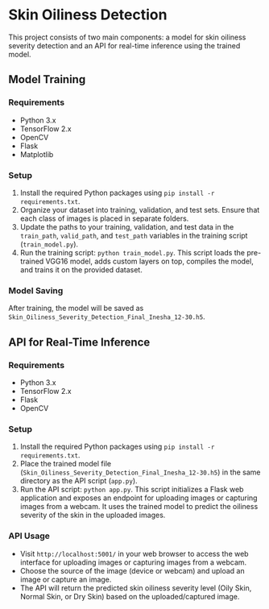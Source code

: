 # Skin Oiliness Detection

This project consists of two main components: a model for skin oiliness severity detection and an API for real-time inference using the trained model.

## Model Training

### Requirements
- Python 3.x
- TensorFlow 2.x
- OpenCV
- Flask
- Matplotlib

### Setup
1. Install the required Python packages using `pip install -r requirements.txt`.
2. Organize your dataset into training, validation, and test sets. Ensure that each class of images is placed in separate folders.
3. Update the paths to your training, validation, and test data in the `train_path`, `valid_path`, and `test_path` variables in the training script (`train_model.py`).
4. Run the training script: `python train_model.py`. This script loads the pre-trained VGG16 model, adds custom layers on top, compiles the model, and trains it on the provided dataset.

### Model Saving
After training, the model will be saved as `Skin_Oiliness_Severity_Detection_Final_Inesha_12-30.h5`.

## API for Real-Time Inference

### Requirements
- Python 3.x
- TensorFlow 2.x
- Flask
- OpenCV

### Setup
1. Install the required Python packages using `pip install -r requirements.txt`.
2. Place the trained model file (`Skin_Oiliness_Severity_Detection_Final_Inesha_12-30.h5`) in the same directory as the API script (`app.py`).
3. Run the API script: `python app.py`. This script initializes a Flask web application and exposes an endpoint for uploading images or capturing images from a webcam. It uses the trained model to predict the oiliness severity of the skin in the uploaded images.

### API Usage
- Visit `http://localhost:5001/` in your web browser to access the web interface for uploading images or capturing images from a webcam.
- Choose the source of the image (device or webcam) and upload an image or capture an image.
- The API will return the predicted skin oiliness severity level (Oily Skin, Normal Skin, or Dry Skin) based on the uploaded/captured image.

